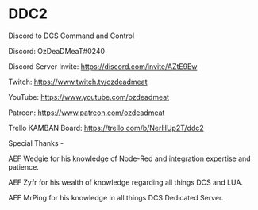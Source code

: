 # DDC2
Discord to DCS Command and Control

Discord: OzDeaDMeaT#0240

Discord Server Invite: https://discord.com/invite/AZtE9Ew

Twitch: https://www.twitch.tv/ozdeadmeat

YouTube: https://www.youtube.com/ozdeadmeat

Patreon: https://www.patreon.com/ozdeadmeat

Trello KAMBAN Board: https://trello.com/b/NerHUp2T/ddc2


Special Thanks - 

AEF Wedgie for his knowledge of Node-Red and integration expertise and patience.

AEF Zyfr for his wealth of knowledge regarding all things DCS and LUA.

AEF MrPing for his knowledge in all things DCS Dedicated Server.
